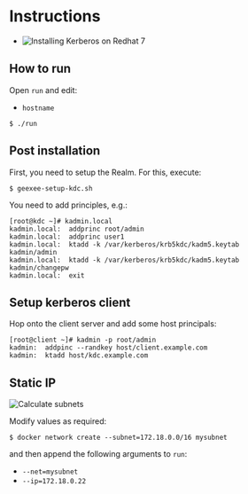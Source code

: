 # Instructions

* ![Installing Kerberos on Redhat 7](https://gist.github.com/ashrithr/4767927948eca70845db)

## How to run

Open `run` and edit:

* `hostname`

```shell
$ ./run
```

## Post installation

First, you need to setup the Realm. For this, execute:

```shell
$ geexee-setup-kdc.sh
```


You need to add principles, e.g.:

```shell
[root@kdc ~]# kadmin.local
kadmin.local:  addprinc root/admin
kadmin.local:  addprinc user1
kadmin.local:  ktadd -k /var/kerberos/krb5kdc/kadm5.keytab kadmin/admin
kadmin.local:  ktadd -k /var/kerberos/krb5kdc/kadm5.keytab kadmin/changepw
kadmin.local:  exit
```

## Setup kerberos client

Hop onto the client server and add some host principals:

```shell
[root@client ~]# kadmin -p root/admin
kadmin:  addpinc --randkey host/client.example.com
kadmin:  ktadd host/kdc.example.com
```

## Static IP

![Calculate subnets](http://jodies.de/ipcalc?host=192.168.250.80&mask1=29&mask2=)

Modify values as required:

```shell
$ docker network create --subnet=172.18.0.0/16 mysubnet
```

and then append the following arguments to `run`:

* `--net=mysubnet`
* `--ip=172.18.0.22`



